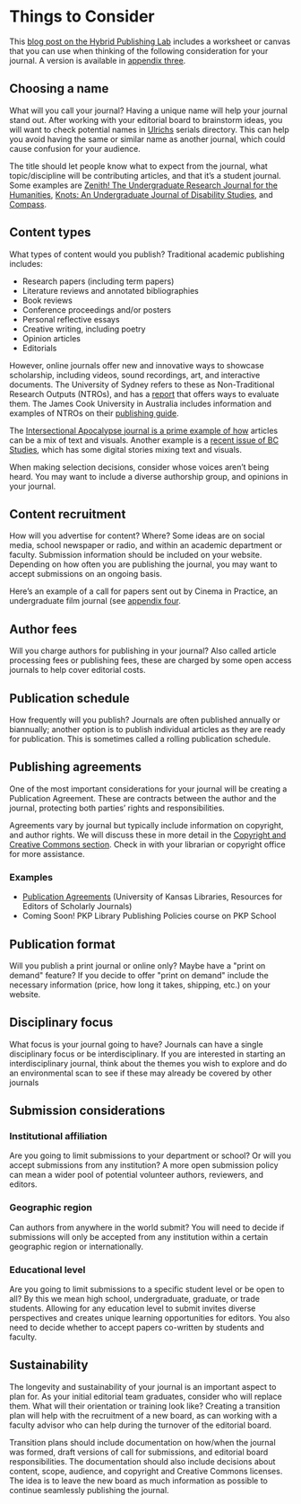 # Things to Consider

This [blog post on the Hybrid Publishing Lab](https://projects.digital-cultures.net/hybrid-publishing-lab/2015/03/oaj-canvas/) includes a worksheet or canvas that you can use when thinking of the following consideration for your journal. A version is available in [appendix three](./appendix-3).

## Choosing a name

What will you call your journal? Having a unique name will help your journal stand out. After working with your editorial board to brainstorm ideas, you will want to check potential names in [Ulrichs](http://ulrichsweb.serialssolutions.com/) serials directory. This can help you avoid having the same or similar name as another journal, which could cause confusion for your audience.

The title should let people know what to expect from the journal, what topic/discipline will be contributing articles, and that it’s a student journal. Some examples are [Zenith! The Undergraduate Research Journal for the Humanities](https://journals.ku.edu/zenith), [Knots: An Undergraduate Journal of Disability Studies](https://jps.library.utoronto.ca/index.php/knots), and [Compass](https://journals.library.ualberta.ca/compass/index.php/compass).

## Content types

What types of content would you publish? Traditional academic publishing includes:

-   Research papers (including term papers)
-   Literature reviews and annotated bibliographies
-   Book reviews
-   Conference proceedings and/or posters
-   Personal reflective essays
-   Creative writing, including poetry
-   Opinion articles
-   Editorials

However, online journals offer new and innovative ways to showcase scholarship, including videos, sound recordings, art, and interactive documents. The University of Sydney refers to these as Non-Traditional Research Outputs (NTROs), and has a [report](https://sydney.edu.au/research_support/performance/documents/ntro-guidelines-sydney.pdf) that offers ways to evaluate them. The James Cook University in Australia includes information and examples of NTROs on their [publishing guide](https://libguides.jcu.edu.au/publishing/ntros).

The [Intersectional Apocalypse journal is a prime example of how](https://journals.lib.sfu.ca/index.php/ifj) articles can be a mix of text and visuals. Another example is a [recent issue of BC Studies](https://bcstudies.com/issues/digital-stories/), which has some digital stories mixing text and visuals.

When making selection decisions, consider whose voices aren’t being heard. You may want to include a diverse authorship group, and opinions in your journal.

## Content recruitment

How will you advertise for content? Where? Some ideas are on social media, school newspaper or radio, and within an academic department or faculty. Submission information should be included on your website. Depending on how often you are publishing the journal, you may want to accept submissions on an ongoing basis.

Here’s an example of a call for papers sent out by Cinema in Practice, an undergraduate film journal (see [appendix four](./appendix-4).

## Author fees

Will you charge authors for publishing in your journal? Also called article processing fees or publishing fees, these are charged by some open access journals to help cover editorial costs.

## Publication schedule

How frequently will you publish? Journals are often published annually or biannually; another option is to publish individual articles as they are ready for publication. This is sometimes called a rolling publication schedule.

## Publishing agreements

One of the most important considerations for your journal will be creating a Publication Agreement. These are contracts between the author and the journal, protecting both parties’ rights and responsibilities.

Agreements vary by journal but typically include information on copyright, and author rights. We will discuss these in more detail in the [Copyright and Creative Commons section](./copyright). Check in with your librarian or copyright office for more assistance.

### Examples

-   [Publication Agreements](https://guides.lib.ku.edu/journal_editors/publication_agreements) (University of Kansas Libraries, Resources for Editors of Scholarly Journals)
-   Coming Soon! PKP Library Publishing Policies course on PKP School

## Publication format

Will you publish a print journal or online only? Maybe have a "print on demand" feature? If you decide to offer "print on demand" include the necessary information (price, how long it takes, shipping, etc.) on your website.

## Disciplinary focus

What focus is your journal going to have? Journals can have a single disciplinary focus or be interdisciplinary. If you are interested in starting an interdisciplinary journal, think about the themes you wish to explore and do an environmental scan to see if these may already be covered by other journals

## Submission considerations

### Institutional affiliation

Are you going to limit submissions to your department or school? Or will you accept submissions from any institution? A more open submission policy can mean a wider pool of potential volunteer authors, reviewers, and editors.

### Geographic region

Can authors from anywhere in the world submit? You will need to decide if submissions will only be accepted from any institution within a certain geographic region or internationally.

### Educational level

Are you going to limit submissions to a specific student level or be open to all? By this we mean high school, undergraduate, graduate, or trade students. Allowing for any education level to submit invites diverse perspectives and creates unique learning opportunities for editors. You also need to decide whether to accept papers co-written by students and faculty.

## Sustainability

The longevity and sustainability of your journal is an important aspect to plan for. As your initial editorial team graduates, consider who will replace them. What will their orientation or training look like? Creating a transition plan will help with the recruitment of a new board, as can working with a faculty advisor who can help during the turnover of the editorial board.

Transition plans should include documentation on how/when the journal was formed, draft versions of call for submissions, and editorial board responsibilities. The documentation should also include decisions about content, scope, audience, and copyright and Creative Commons licenses. The idea is to leave the new board as much information as possible to continue seamlessly publishing the journal.
